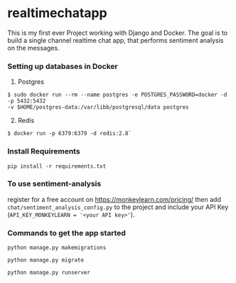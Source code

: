 # realtimechatapp
This is my first ever Project working with Django and Docker.
The goal is to build a single channel realtime chat app, that performs sentiment analysis on the messages.

### Setting up databases in Docker
1. Postgres 
```
$ sudo docker run --rm --name postgres -e POSTGRES_PASSWORD=docker -d -p 5432:5432 
-v $HOME/postgres-data:/var/libb/postgresql/data postgres
```
2. Redis 
```
$ docker run -p 6379:6379 -d redis:2.8`
```

### Install Requirements
`pip install -r requirements.txt`


### To use sentiment-analysis
register for a free account on https://monkeylearn.com/pricing/
then add `chat/sentiment_analysis_config.py` to the project and include your API Key 
(`API_KEY_MONKEYLEARN = '<your API key>'`).


### Commands to get the app started

`python manage.py makemigrations`

`python manage.py migrate`

`python manage.py runserver`
